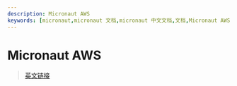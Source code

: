 ```yaml
---
description: Micronaut AWS
keywords: [micronaut,micronaut 文档,micronaut 中文文档,文档,Micronaut AWS,AWS]
---
```


# Micronaut AWS

> [英文链接](https://micronaut-projects.github.io/micronaut-aws/latest/guide/#introduction)
